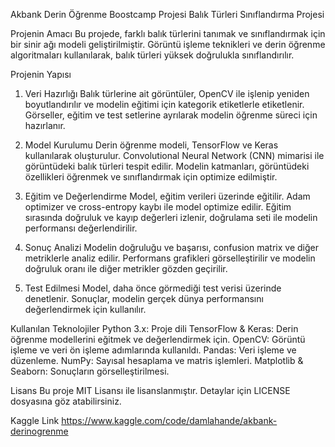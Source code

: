 Akbank Derin Öğrenme Boostcamp Projesi
Balık Türleri Sınıflandırma Projesi

Projenin Amacı
Bu projede, farklı balık türlerini tanımak ve sınıflandırmak için bir sinir ağı modeli geliştirilmiştir. Görüntü işleme teknikleri ve derin öğrenme algoritmaları kullanılarak, balık türleri yüksek doğrulukla sınıflandırılır.

Projenin Yapısı
1. Veri Hazırlığı
Balık türlerine ait görüntüler, OpenCV ile işlenip yeniden boyutlandırılır ve modelin eğitimi için kategorik etiketlerle etiketlenir. Görseller, eğitim ve test setlerine ayrılarak modelin öğrenme süreci için hazırlanır.

2. Model Kurulumu
Derin öğrenme modeli, TensorFlow ve Keras kullanılarak oluşturulur. Convolutional Neural Network (CNN) mimarisi ile görüntüdeki balık türleri tespit edilir. Modelin katmanları, görüntüdeki özellikleri öğrenmek ve sınıflandırmak için optimize edilmiştir.

3. Eğitim ve Değerlendirme
Model, eğitim verileri üzerinde eğitilir. Adam optimizer ve cross-entropy kaybı ile model optimize edilir. Eğitim sırasında doğruluk ve kayıp değerleri izlenir, doğrulama seti ile modelin performansı değerlendirilir.

4. Sonuç Analizi
Modelin doğruluğu ve başarısı, confusion matrix ve diğer metriklerle analiz edilir. Performans grafikleri görselleştirilir ve modelin doğruluk oranı ile diğer metrikler gözden geçirilir.

5. Test Edilmesi
Model, daha önce görmediği test verisi üzerinde denetlenir. Sonuçlar, modelin gerçek dünya performansını değerlendirmek için kullanılır.

Kullanılan Teknolojiler
Python 3.x: Proje dili
TensorFlow & Keras: Derin öğrenme modellerini eğitmek ve değerlendirmek için.
OpenCV: Görüntü işleme ve veri ön işleme adımlarında kullanıldı.
Pandas: Veri işleme ve düzenleme.
NumPy: Sayısal hesaplama ve matris işlemleri.
Matplotlib & Seaborn: Sonuçların görselleştirilmesi.

Lisans
Bu proje MIT Lisansı ile lisanslanmıştır. Detaylar için LICENSE dosyasına göz atabilirsiniz.

Kaggle Link
https://www.kaggle.com/code/damlahande/akbank-derinogrenme
